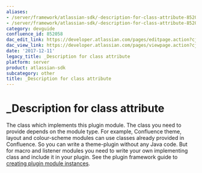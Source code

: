 ```yaml
---
aliases:
- /server/framework/atlassian-sdk/-description-for-class-attribute-852058.html
- /server/framework/atlassian-sdk/-description-for-class-attribute-852058.md
category: devguide
confluence_id: 852058
dac_edit_link: https://developer.atlassian.com/pages/editpage.action?cjm=wozere&pageId=852058
dac_view_link: https://developer.atlassian.com/pages/viewpage.action?cjm=wozere&pageId=852058
date: '2017-12-11'
legacy_title: _Description for class attribute
platform: server
product: atlassian-sdk
subcategory: other
title: _Description for class attribute
---
```

# \_Description for class attribute

The class which implements this plugin module. The class you need to provide depends on the module type. For example, Confluence theme, layout and colour-scheme modules can use classes already provided in Confluence. So you can write a theme-plugin without any Java code. But for macro and listener modules you need to write your own implementing class and include it in your plugin. See the plugin framework guide to [creating plugin module instances](/server/framework/atlassian-sdk/creating-plugin-module-instances).







































